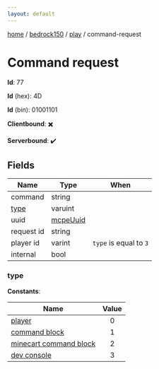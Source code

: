 ```yaml
---
layout: default
---
```


[home](/)  /  [bedrock150](/protocol/bedrock150)  /  [play](/protocol/bedrock150/play)  /  command-request

# Command request

**Id**: 77

**Id** (hex): 4D

**Id** (bin): 01001101

**Clientbound**: ✖️

**Serverbound**: ✔️

## Fields

Name | Type | When
---|---|:---:
command | string | 
[type](#type) | varuint | 
uuid | [mcpeUuid](/protocol/bedrock150/types/mcpe-uuid) | 
request id | string | 
player id | varint | <code>type</code> is equal to <code>3</code>
internal | bool | 

### type

**Constants**:

Name | Value
---|:---:
[player](type_player) | 0
[command block](type_command-block) | 1
[minecart command block](type_minecart-command-block) | 2
[dev console](type_dev-console) | 3


